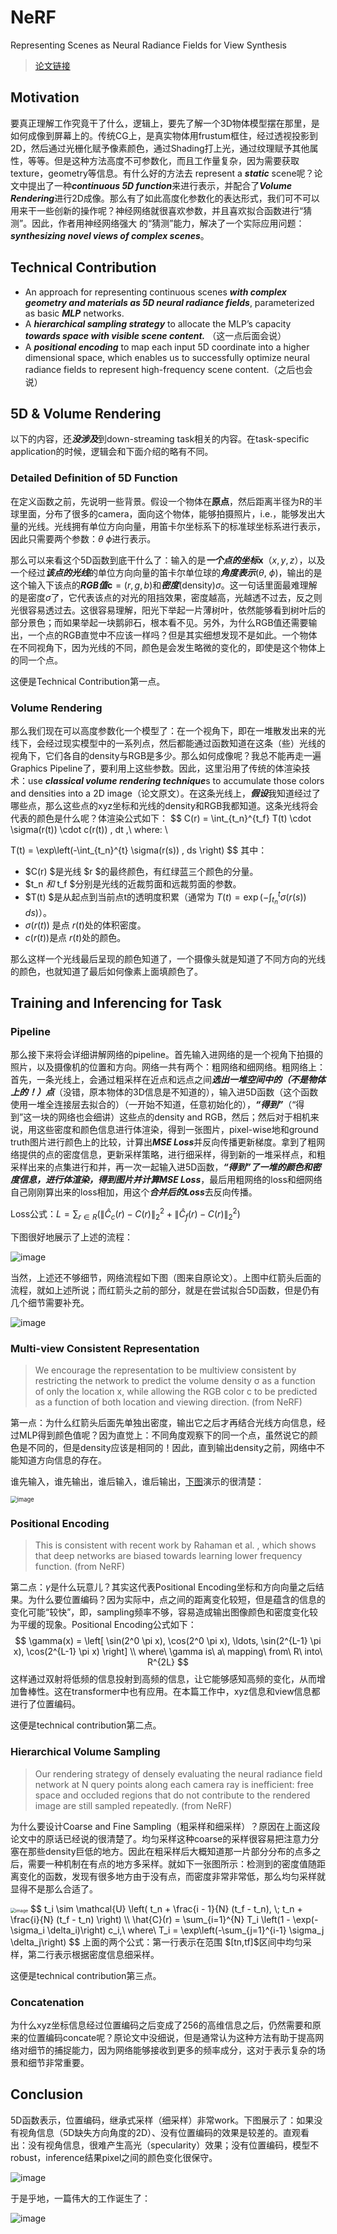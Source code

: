 # NeRF

Representing Scenes as Neural Radiance Fields for View Synthesis

> [论文链接](https://arxiv.org/abs/2003.08934)

## Motivation

要真正理解工作究竟干了什么，逻辑上，要先了解一个3D物体模型摆在那里，是如何成像到屏幕上的。传统CG上，是真实物体用frustum框住，经过透视投影到2D，然后通过光栅化赋予像素颜色，通过Shading打上光，通过纹理赋予其他属性，等等。但是这种方法高度不可参数化，而且工作量复杂，因为需要获取texture，geometry等信息。有什么好的方法去 represent a ***static*** scene呢？论文中提出了一种***continuous 5D function***来进行表示，并配合了***Volume Rendering***进行2D成像。那么有了如此高度化参数化的表达形式，我们可不可以用来干一些创新的操作呢？神经网络就很喜欢参数，并且喜欢拟合函数进行“猜测”。因此，作者用神经网络强大 的“猜测”能力，解决了一个实际应用问题： ***synthesizing novel views of complex scenes***。

## Technical Contribution

- An approach for representing continuous scenes ***with complex geometry and materials as 5D neural radiance fields***, parameterized as basic ***MLP*** networks.
- A ***hierarchical sampling strategy*** to allocate the MLP’s capacity ***towards space with visible scene content.*** （这一点后面会说）
- A ***positional encoding*** to map each input 5D coordinate into a higher dimensional space, which enables us to successfully optimize neural radiance fields to represent high-frequency scene content.（之后也会说）

## 5D & Volume Rendering

以下的内容，还***没涉及***到down-streaming task相关的内容。在task-specific application的时候，逻辑会和下面介绍的略有不同。

### Detailed Definition of 5D Function

在定义函数之前，先说明一些背景。假设一个物体在**原点**，然后距离半径为R的半球里面，分布了很多的camera，面向这个物体，能够拍摄照片，i.e.，能够发出大量的光线。光线拥有单位方向向量，用笛卡尔坐标系下的标准球坐标系进行表示，因此只需要两个参数：$\theta$  $\phi$进行表示。

那么可以来看这个5D函数到底干什么了：输入的是***一个点的坐标***$\textbf{x}（x, y, z）$，以及一个经过***该点的光线***的单位方向向量的笛卡尔单位球的***角度表示***($\theta$,  $\phi$)，输出的是这个输入下该点的***RGB值***$\textbf{c} = (r,g,b)$和***密度***(density)$\sigma$。这一句话里面最难理解的是密度$\sigma$了，它代表该点的对光的阻挡效果，密度越高，光越透不过去，反之则光很容易透过去。这很容易理解，阳光下举起一片薄树叶，依然能够看到树叶后的部分景色；而如果举起一块鹅卵石，根本看不见。另外，为什么RGB值还需要输出，一个点的RGB直觉中不应该一样吗？但是其实细想发现不是如此。一个物体在不同视角下，因为光线的不同，颜色是会发生略微的变化的，即使是这个物体上的同一个点。

这便是Technical Contribution第一点。

### Volume Rendering

那么我们现在可以高度参数化一个模型了：在一个视角下，即在一堆散发出来的光线下，会经过现实模型中的一系列点，然后都能通过函数知道在这条（些）光线的视角下，它们各自的density与RGB是多少。那么如何成像呢？我总不能再走一遍Graphics Pipeline了，要利用上这些参数。因此，这里沿用了传统的体渲染技术：use ***classical volume rendering technique***s to accumulate those colors and densities into a 2D image（论文原文）。在这条光线上，***假设***我知道经过了哪些点，那么这些点的xyz坐标和光线的density和RGB我都知道。这条光线将会代表的颜色是什么呢？体渲染公式如下：
$$
C(r) = \int_{t_n}^{t_f} T(t) \cdot \sigma(r(t)) \cdot c(r(t)) \, dt
,\ where:
\\

T(t) = \exp\left(-\int_{t_n}^{t} \sigma(r(s)) \, ds \right)
$$
其中：

- $C(r) $是光线 $r $的最终颜色，有红绿蓝三个颜色的分量。
- $t_n $和$ t_f $分别是光线的近裁剪面和远裁剪面的参数。
- $T(t) $是从起点到当前点t的透明度积累（通常为 $T(t) = \exp\left(-\int_{t_n}^{t} \sigma(r(s)) \, ds \right)$）。
- $\sigma(r(t))$ 是点 $r(t)$处的体积密度。
- $c(r(t))$是点 $r(t)$处的颜色。

那么这样一个光线最后呈现的颜色知道了，一个摄像头就是知道了不同方向的光线的颜色，也就知道了最后如何像素上面填颜色了。

## Training and Inferencing for Task

### Pipeline

那么接下来将会详细讲解网络的pipeline。首先输入进网络的是一个视角下拍摄的照片，以及摄像机的位置和方向。网络一共有两个：粗网络和细网络。粗网络上：首先，一条光线上，会通过粗采样在近点和远点之间***选出一堆空间中的（不是物体上的！）点***（没错，原本物体的3D信息是不知道的），输入进5D函数（这个函数使用一堆全连接层去拟合的）（一开始不知道，任意初始化的），***“得到”***（“得到”这一块的网络也会细讲）这些点的density and RGB，然后；然后对于相机来说，用这些密度和颜色信息进行体渲染，得到一张图片，pixel-wise地和ground truth图片进行颜色上的比较，计算出***MSE Loss***并反向传播更新梯度。拿到了粗网络提供的点的密度信息，更新采样策略，进行细采样，得到新的一堆采样点，和粗采样出来的点集进行和并，再一次一起输入进5D函数，***“得到”***了一堆的颜色和密度信息，进行体渲染，得到图片并计算***MSE Loss***，最后用粗网络的loss和细网络自己刚刚算出来的loss相加，用这个***合并后的Loss***去反向传播。

Loss公式：$L = \sum_{r \in R} \left( \left\| \hat{C}_c(r) - C(r) \right\|_2^2 + \left\| \hat{C}_f(r) - C(r) \right\|_2^2 \right)$

下图很好地展示了上述的流程：

![image](img/5.png)

当然，上述还不够细节，网络流程如下图（图来自原论文）。上图中红箭头后面的流程，就如上述所说；而红箭头之前的部分，就是在尝试拟合5D函数，但是仍有几个细节需要补充。

![image](img/1.png)

### Multi-view Consistent Representation

> We encourage the representation to be multiview consistent by restricting the network to predict the volume density σ as a function of only the location x, while allowing the RGB color c to be predicted as a function of both location and viewing direction. (from NeRF)

第一点：为什么红箭头后面先单独出密度，输出它之后才再结合光线方向信息，经过MLP得到颜色值呢？因为直觉上：不同角度观察下的同一个点，虽然说它的颜色是不同的，但是density应该是相同的！因此，直到输出density之前，网络中不能知道方向信息的存在。

谁先输入，谁先输出，谁后输入，谁后输出，[下图](https://blog.csdn.net/qq_45752541/article/details/130072505)演示的很清楚：

<img src="img/2.png" alt="image" style="zoom: 67%;" />

### Positional Encoding

> This is consistent with recent work by Rahaman et al. , which shows that deep networks are biased towards learning lower frequency function. (from NeRF)

第二点：$\gamma$是什么玩意儿？其实这代表Positional Encoding坐标和方向向量之后结果。为什么要位置编码？因为实际中，点之间的距离变化较短，但是蕴含的信息的变化可能“较快”，即，sampling频率不够，容易造成输出图像颜色和密度变化较为平缓的现象。Positional Encoding公式如下：
$$
\gamma(x) = \left[ \sin(2^0 \pi x), \cos(2^0 \pi x), \ldots, \sin(2^{L-1} \pi x), \cos(2^{L-1} \pi x) \right] \\
where\ \gamma is\ a\ mapping\ from\ R\ into\ R^{2L}
$$
这样通过双射将低频的信息投射到高频的信息，让它能够感知高频的变化，从而增加鲁棒性。这在transformer中也有应用。在本篇工作中，xyz信息和view信息都进行了位置编码。

这便是technical contribution第二点。

### Hierarchical Volume Sampling

> Our rendering strategy of densely evaluating the neural radiance field network at N query points along each camera ray is inefficient: free space and occluded regions that do not contribute to the rendered image are still sampled repeatedly. (from NeRF)

为什么要设计Coarse and Fine Sampling（粗采样和细采样）？原因在上面这段论文中的原话已经说的很清楚了。均匀采样这种coarse的采样很容易把注意力分塞在那些density巨低的地方。因此在粗采样后大概知道那一片部分分布的点多之后，需要一种机制在有点的地方多采样。就如下一张图所示：检测到的密度值随距离变化的函数，发现有很多地方由于没有点，而密度非常非常低，那么均匀采样就显得不是那么合适了。

<img src="img/6.png" alt="image" style="zoom: 50%;" />
$$
t_i \sim \mathcal{U} \left( t_n + \frac{i - 1}{N} (t_f - t_n), \; t_n + \frac{i}{N} (t_f - t_n) \right)  \\
\hat{C}(r) = \sum_{i=1}^{N} T_i \left(1 - \exp(-\sigma_i \delta_i)\right) c_i,\ where\ T_i = \exp\left(-\sum_{j=1}^{i-1} \sigma_j \delta_j\right)
$$
上面的两个公式：第一行表示在范围 $[tn,tf]$区间中均匀采样，第二行表示根据密度信息细采样。

这便是technical contribution第三点。

### Concatenation

为什么xyz坐标信息经过位置编码之后变成了256的高维信息之后，仍然需要和原来的位置编码concate呢？原论文中没细说，但是通常认为这种方法有助于提高网络对细节的捕捉能力，因为网络能够接收到更多的频率成分，这对于表示复杂的场景和细节非常重要。

## Conclusion

5D函数表示，位置编码，继承式采样（细采样）非常work。下图展示了：如果没有视角信息（5D缺失方向角度的2D）、没有位置编码的效果是较差的。直观看出：没有视角信息，很难产生高光（specularity）效果；没有位置编码，模型不robust，inference结果pixel之间的颜色变化很保守。

![image](img/3.png)

于是乎地，一篇伟大的工作诞生了：

![image](img/4.png)